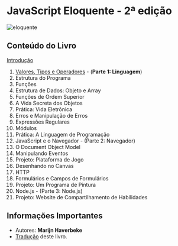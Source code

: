 # JavaScript Eloquente - 2ª edição

![eloquente](https://braziljs.github.io/eloquente-javascript/assets/images/cover.png)

## Conteúdo do Livro

[Introdução](https://github.com/braziljs/eloquente-javascript/blob/master/chapters/00-introducao.md)

1. [Valores, Tipos e Operadores](https://github.com/braziljs/eloquente-javascript/blob/master/chapters/01-valores-tipos-operadores.md) - (**Parte 1: Linguagem**)
1. Estrutura do Programa
1. Funções
1. Estrutura de Dados: Objeto e Array
1. Funções de Ordem Superior
1. A Vida Secreta dos Objetos
1. Prática: Vida Eletrônica
1. Erros e Manipulação de Erros
1. Expressões Regulares
1. Módulos
1. Prática: A Linguagem de Programação
1. JavaScript e o Navegador - (Parte 2: Navegador)
1. O Document Object Model
1. Manipulando Eventos
1. Projeto: Plataforma de Jogo
1. Desenhando no Canvas
1. HTTP
1. Formulários e Campos de Formulários
1. Projeto: Um Programa de Pintura
1. Node.js - (Parte 3: Node.js)
1. Projeto: Website de Compartilhamento de Habilidades

## Informações Importantes

- Autores: **Marijn Haverbeke**
- [Tradução](https://github.com/braziljs/eloquente-javascript) deste livro.
